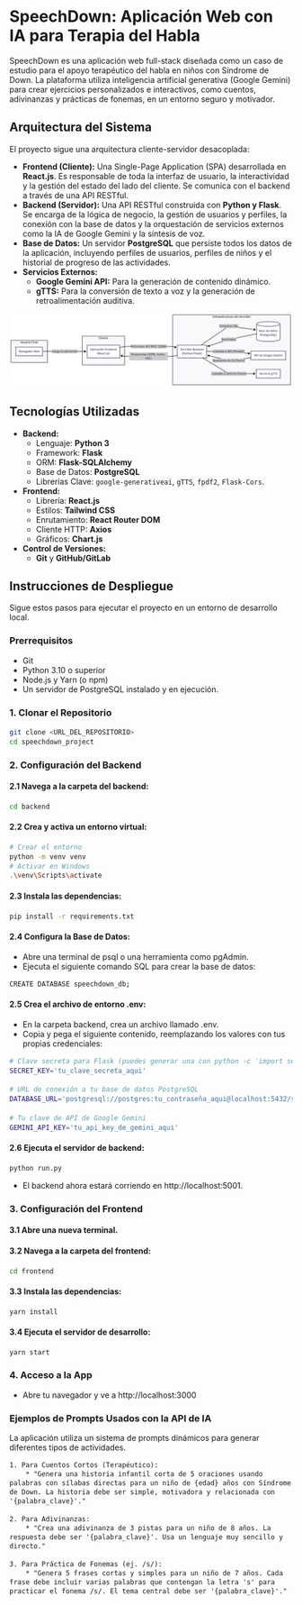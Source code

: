 # SpeechDown: Aplicación Web con IA para Terapia del Habla

SpeechDown es una aplicación web full-stack diseñada como un caso de estudio para el apoyo terapéutico del habla en niños con Síndrome de Down. La plataforma utiliza inteligencia artificial generativa (Google Gemini) para crear ejercicios personalizados e interactivos, como cuentos, adivinanzas y prácticas de fonemas, en un entorno seguro y motivador.

## Arquitectura del Sistema

El proyecto sigue una arquitectura cliente-servidor desacoplada:

* **Frontend (Cliente):** Una Single-Page Application (SPA) desarrollada en **React.js**. Es responsable de toda la interfaz de usuario, la interactividad y la gestión del estado del lado del cliente. Se comunica con el backend a través de una API RESTful.
* **Backend (Servidor):** Una API RESTful construida con **Python y Flask**. Se encarga de la lógica de negocio, la gestión de usuarios y perfiles, la conexión con la base de datos y la orquestación de servicios externos como la IA de Google Gemini y la síntesis de voz.
* **Base de Datos:** Un servidor **PostgreSQL** que persiste todos los datos de la aplicación, incluyendo perfiles de usuarios, perfiles de niños y el historial de progreso de las actividades.
* **Servicios Externos:**
    * **Google Gemini API:** Para la generación de contenido dinámico.
    * **gTTS:** Para la conversión de texto a voz y la generación de retroalimentación auditiva.

![Diagrama de Arquitectura](docs/arquitectura.png)

## Tecnologías Utilizadas

* **Backend:**
    * Lenguaje: **Python 3**
    * Framework: **Flask**
    * ORM: **Flask-SQLAlchemy**
    * Base de Datos: **PostgreSQL**
    * Librerías Clave: `google-generativeai`, `gTTS`, `fpdf2`, `Flask-Cors`.
* **Frontend:**
    * Librería: **React.js**
    * Estilos: **Tailwind CSS**
    * Enrutamiento: **React Router DOM**
    * Cliente HTTP: **Axios**
    * Gráficos: **Chart.js**
* **Control de Versiones:**
    * **Git** y **GitHub/GitLab**

## Instrucciones de Despliegue

Sigue estos pasos para ejecutar el proyecto en un entorno de desarrollo local.

### Prerrequisitos
* Git
* Python 3.10 o superior
* Node.js y Yarn (o npm)
* Un servidor de PostgreSQL instalado y en ejecución.

### 1. Clonar el Repositorio
```bash
git clone <URL_DEL_REPOSITORIO>
cd speechdown_project
```

### 2. Configuración del Backend
#### 2.1 Navega a la carpeta del backend:
```bash
cd backend
```

#### 2.2 Crea y activa un entorno virtual:
```bash
# Crear el entorno
python -m venv venv
# Activar en Windows
.\venv\Scripts\activate
```

#### 2.3 Instala las dependencias:
```bash
pip install -r requirements.txt
```

#### 2.4 Configura la Base de Datos:
* Abre una terminal de psql o una herramienta como pgAdmin.
* Ejecuta el siguiente comando SQL para crear la base de datos:
```bash
CREATE DATABASE speechdown_db;
```

#### 2.5 Crea el archivo de entorno .env:
* En la carpeta backend, crea un archivo llamado .env.
* Copia y pega el siguiente contenido, reemplazando los valores con tus propias credenciales:
```bash
# Clave secreta para Flask (puedes generar una con python -c 'import secrets; print(secrets.token_hex(16))')
SECRET_KEY='tu_clave_secreta_aqui'

# URL de conexión a tu base de datos PostgreSQL
DATABASE_URL='postgresql://postgres:tu_contraseña_aqui@localhost:5432/speechdown_db'

# Tu clave de API de Google Gemini
GEMINI_API_KEY='tu_api_key_de_gemini_aqui'
```

#### 2.6 Ejecuta el servidor de backend:
```bash
python run.py
```
* El backend ahora estará corriendo en http://localhost:5001.

### 3. Configuración del Frontend
#### 3.1 Abre una nueva terminal.
#### 3.2 Navega a la carpeta del frontend:
```bash
cd frontend
```

#### 3.3 Instala las dependencias:
```bash
yarn install
```

#### 3.4 Ejecuta el servidor de desarrollo:
```bash
yarn start
```

### 4. Acceso a la App
* Abre tu navegador y ve a http://localhost:3000

### Ejemplos de Prompts Usados con la API de IA
La aplicación utiliza un sistema de prompts dinámicos para generar diferentes tipos de actividades.

    1. Para Cuentos Cortos (Terapéutico):
        * "Genera una historia infantil corta de 5 oraciones usando palabras con sílabas directas para un niño de {edad} años con Síndrome de Down. La historia debe ser simple, motivadora y relacionada con '{palabra_clave}'."

    2. Para Adivinanzas:
        * "Crea una adivinanza de 3 pistas para un niño de 8 años. La respuesta debe ser '{palabra_clave}'. Usa un lenguaje muy sencillo y directo."

    3. Para Práctica de Fonemas (ej. /s/):
        * "Genera 5 frases cortas y simples para un niño de 7 años. Cada frase debe incluir varias palabras que contengan la letra 's' para practicar el fonema /s/. El tema central debe ser '{palabra_clave}'."
